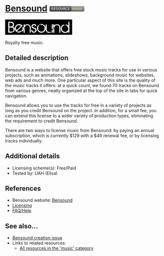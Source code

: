 # [Bensound](https://www.bensound.com/royalty-free-music)  [<img src="images/resource-music.png" align="bottom">](https://github.com/e-CLOSE/Toolbox/issues?q=label%3A02_RESOURCE+label%3Amusic)

[<img src="images/Bendsound.png" align="bottom" height="50" alt="Bensound Logo">](https://www.bensound.com/royalty-free-music)

Royalty free music.


## Detailed description

Bensound is a website that offers free stock music tracks for use in various projects, such as animations, slideshows, background music for websites, web ads and much more. One particular aspect of this site is the quality of the music tracks it offers: at a quick count, we found 70 tracks on Bensound from various genres, neatly organized at the top of the site in tabs for quick navigation.

Bensound allows you to use the tracks for free in a variety of projects as long as you credit Bensound on the project. In addition, for a small fee, you can extend this license to a wider variety of production types, eliminating the requirement to credit Bensound. 

There are two ways to license music from Bensound: by paying an annual subscription, which is currently $129 with a $49 renewal fee, or by licensing tracks individually. 


## Additional details

- Licensing scheme(s): Free/Paid
- Tested by: UAH (Elisa)


## References

- Bensound website: [Bensound](https://www.bensound.com/royalty-free-music)
- [Licensing](https://www.bensound.com/licensing)
- [FAQ/Help](https://www.bensound.com/help)


## See also...

- [Bensound creation issue](https://github.com/e-CLOSE/Toolbox/issues/186)
- Links to related resources:
  - [All resources in the 'music' category](https://github.com/e-CLOSE/Toolbox/issues?q=label%3A02_RESOURCE+label%3Amusic)

